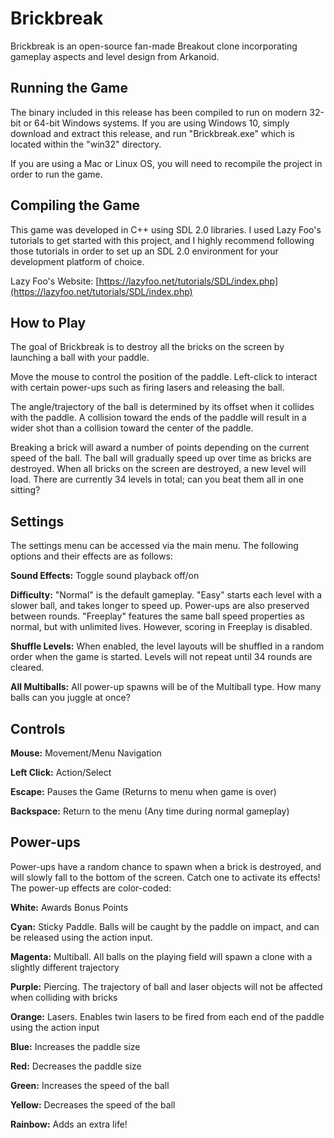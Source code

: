 # Brickbreak

Brickbreak is an open-source fan-made Breakout clone incorporating gameplay aspects and level design from Arkanoid.

## Running the Game

The binary included in this release has been compiled to run on modern 32-bit or 64-bit Windows systems. If you are using Windows 10, simply download and extract this release, and run "Brickbreak.exe" which is located within the "win32" directory.

If you are using a Mac or Linux OS, you will need to recompile the project in order to run the game.

## Compiling the Game

This game was developed in C++ using SDL 2.0 libraries. I used Lazy Foo's tutorials to get started with this project, and I highly recommend following those tutorials in order to set up an SDL 2.0 environment for your development platform of choice.

Lazy Foo's Website:
[https://lazyfoo.net/tutorials/SDL/index.php](https://lazyfoo.net/tutorials/SDL/index.php)

## How to Play

The goal of Brickbreak is to destroy all the bricks on the screen by launching a ball with your paddle.

Move the mouse to control the position of the paddle. Left-click to interact with certain power-ups such as firing lasers and releasing the ball.

The angle/trajectory of the ball is determined by its offset when it collides with the paddle. A collision toward the ends of the paddle will result in a wider shot than a collision toward the center of the paddle.

Breaking a brick will award a number of points depending on the current speed of the ball. The ball will gradually speed up over time as bricks are destroyed. When all bricks on the screen are destroyed, a new level will load. There are currently 34 levels in total; can you beat them all in one sitting?

## Settings

The settings menu can be accessed via the main menu. The following options and their effects are as follows:

__Sound Effects:__ Toggle sound playback off/on

__Difficulty:__ "Normal" is the default gameplay. "Easy" starts each level with a slower ball, and takes longer to speed up. Power-ups are also preserved between rounds. "Freeplay" features the same ball speed properties as normal, but with unlimited lives. However, scoring in Freeplay is disabled.

__Shuffle Levels:__ When enabled, the level layouts will be shuffled in a random order when the game is started. Levels will not repeat until 34 rounds are cleared.

__All Multiballs:__ All power-up spawns will be of the Multiball type. How many balls can you juggle at once?

## Controls

__Mouse:__ Movement/Menu Navigation

__Left Click:__ Action/Select

__Escape:__ Pauses the Game (Returns to menu when game is over)

__Backspace:__ Return to the menu (Any time during normal gameplay)

## Power-ups

Power-ups have a random chance to spawn when a brick is destroyed, and will slowly fall to the bottom of the screen. Catch one to activate its effects! The power-up effects are color-coded:

__White:__ Awards Bonus Points

__Cyan:__ Sticky Paddle. Balls will be caught by the paddle on impact, and can be released using the action input.

__Magenta:__ Multiball. All balls on the playing field will spawn a clone with a slightly different trajectory

__Purple:__ Piercing. The trajectory of ball and laser objects will not be affected when colliding with bricks

__Orange:__ Lasers. Enables twin lasers to be fired from each end of the paddle using the action input

__Blue:__ Increases the paddle size

__Red:__ Decreases the paddle size

__Green:__ Increases the speed of the ball

__Yellow:__ Decreases the speed of the ball

__Rainbow:__ Adds an extra life!
